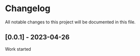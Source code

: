 # Changelog

All notable changes to this project will be documented in this file.

## [0.0.1] - 2023-04-26

Work started
